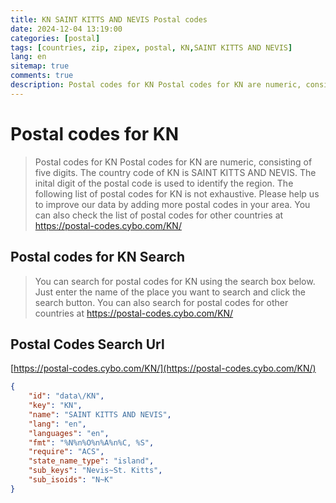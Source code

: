 ```yaml
---
title: KN SAINT KITTS AND NEVIS Postal codes 
date: 2024-12-04 13:19:00
categories: [postal]
tags: [countries, zip, zipex, postal, KN,SAINT KITTS AND NEVIS]
lang: en
sitemap: true
comments: true
description: Postal codes for KN Postal codes for KN are numeric, consisting of five digits. The country code of KN is SAINT KITTS AND NEVIS. The inital digit of the postal code is used to identify the region. The following list of postal codes for KN is not exhaustive. Please help us to improve our data by adding more postal codes in your area. You can also check the list of postal codes for other countries at https://postal-codes.cybo.com/KN/
---
```


# Postal codes for KN
> Postal codes for KN Postal codes for KN are numeric, consisting of five digits. The country code of KN is SAINT KITTS AND NEVIS. The inital digit of the postal code is used to identify the region. The following list of postal codes for KN is not exhaustive. Please help us to improve our data by adding more postal codes in your area. You can also check the list of postal codes for other countries at https://postal-codes.cybo.com/KN/

## Postal codes for KN Search 
> You can search for postal codes for KN using the search box below. Just enter the name of the place you want to search and click the search button. You can also search for postal codes for other countries at https://postal-codes.cybo.com/KN/

## Postal Codes Search Url

[https://postal-codes.cybo.com/KN/](https://postal-codes.cybo.com/KN/)
```json
{
    "id": "data\/KN",
    "key": "KN",
    "name": "SAINT KITTS AND NEVIS",
    "lang": "en",
    "languages": "en",
    "fmt": "%N%n%O%n%A%n%C, %S",
    "require": "ACS",
    "state_name_type": "island",
    "sub_keys": "Nevis~St. Kitts",
    "sub_isoids": "N~K"
}
```
